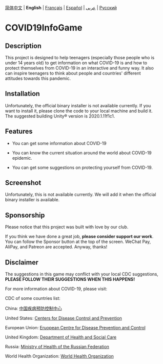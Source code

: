 [简体中文](https://github.com/Hefei-No-1-Game-Club/COVID19InfoGame/blob/master/README_CN.md) | **English** | [Français](https://github.com/Hefei-No-1-Game-Club/COVID19InfoGame/blob/master/README_FR.md) | [Español](https://github.com/Hefei-No-1-Game-Club/COVID19InfoGame/blob/master/README_ES.md) | [عربى](https://github.com/Hefei-No-1-Game-Club/COVID19InfoGame/blob/master/README_ARAB.md) 
 | [Русский](https://github.com/Hefei-No-1-Game-Club/COVID19InfoGame/blob/master/README_RU.md)
 
# COVID19InfoGame

## Description

This project is designed to help teenagers (especially those people who is under 14 years old) to get information on what COVID-19 is and how to protect themselves from COVID-19 in an interactive and funny way. It also can inspire teenagers to think about people and countries' different attitudes towards this pandemic. 

## Installation

Unfortunately, the official binary installer is not available currently. If you want to install it, please clone the code to your local machine and build it. The suggested building Unity®️ version is 2020.1.11f1c1. 

## Features

- You can get some information about COVID-19

- You can know the current situation around the world about COVID-19 epidemic. 

- You can get some suggestions on protecting yourself from COVID-19.  

## Screenshot

Unfortunately, this is not available currently. We will add it when the official binary installer is available. 

## Sponsorship

Please notice that this project was built with love by our club. 

If you think we have done a great job, **please consider support our work**. You can follow the Sponsor button at the top of the screen. WeChat Pay, AliPay, and Patreon are accepted. Anyway, thanks! 

## Disclaimer

The suggestions in this game may conflict with your local CDC suggestions, **PLEASE FOLLOW THEIR SUGGESTIONS WHEN THIS HAPPENS!**

For more information about COVID-19, please visit: 

CDC of some countries list: 

China: [中国疾病预防控制中心](http://www.chinacdc.cn/)

United States: [Centers for Disease Control and Prevention](https://www.cdc.gov/)

European Union: [Eruopean Centre for Disease Prevention and Control](https://www.ecdc.europa.eu/)

United Kingdom: [Department of Health and Social Care](https://www.gov.uk/government/organisations/department-of-health-and-social-care)

Russia: [Ministry of Health of the Russian Federation](https://minzdrav.gov.ru/)

World Health Organization: [World Health Organization](https://www.who.int/)
